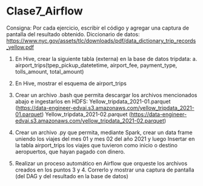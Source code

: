 # Clase7_Airflow 

Consigna: Por cada ejercicio, escribir el código y agregar una captura de pantalla del resultado
obtenido.
Diccionario de datos:
https://www.nyc.gov/assets/tlc/downloads/pdf/data_dictionary_trip_records_yellow.pdf
1. En Hive, crear la siguiente tabla (externa) en la base de datos tripdata:
a. airport_trips(tpep_pickup_datetetime, airport_fee, payment_type, tolls_amount,
total_amount)


2. En Hive, mostrar el esquema de airport_trips
3. Crear un archivo .bash que permita descargar los archivos mencionados abajo e
ingestarlos en HDFS:
Yellow_tripdata_2021-01.parquet
(https://data-engineer-edvai.s3.amazonaws.com/yellow_tripdata_2021-01.parquet)
Yellow_tripdata_2021-02.parquet
(https://data-engineer-edvai.s3.amazonaws.com/yellow_tripdata_2021-02.parquet)
4. Crear un archivo .py que permita, mediante Spark, crear un data frame uniendo los
viajes del mes 01 y mes 02 del año 2021 y luego Insertar en la tabla airport_trips los
viajes que tuvieron como inicio o destino aeropuertos, que hayan pagado con dinero.
5. Realizar un proceso automático en Airflow que orqueste los archivos creados en los
puntos 3 y 4. Correrlo y mostrar una captura de pantalla (del DAG y del resultado en la
base de datos) 
